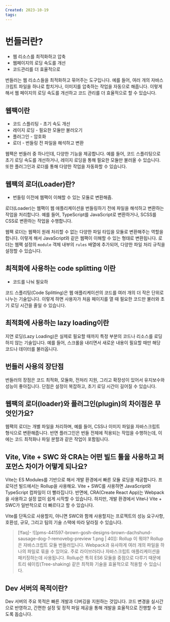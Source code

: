 ```yaml
---
Created: 2023-10-19
tags:
---
```

# 번들러란?
- 웹 리소스를 최적화하고 압축
- 웹페이지의 로딩 속도를 개선 
- 코드관리를 더 효율적으로

번들러는 웹 리소스들을 최적화하고 묶어주는 도구입니다. 예를 들어, 여러 개의 자바스크립트 파일을 하나로 합치거나, 이미지를 압축하는 작업을 자동으로 해줍니다. 이렇게 해서 웹 페이지의 로딩 속도를 개선하고 코드 관리를 더 효율적으로 할 수 있습니다.
## 웹팩이란
- 코드 스플리팅 - 초기 속도 개선
- 레이지 로딩 - 필요한 모듈만 불러오기
- 플러그인 - 암호화
- 로더 - 번들링 전 파일을 해석하고 변환 

웹팩은 번들러 중 하나인데, 다양한 기능을 제공합니다. 예를 들어, 코드 스플리팅으로 초기 로딩 속도를 개선하거나, 레이지 로딩을 통해 필요한 모듈만 불러올 수 있습니다. 또한 플러그인과 로더를 통해 다양한 작업을 자동화할 수 있습니다.
## 웹팩의 로더(Loader)란?
- 번들링 이전에 웹팩이 이해할 수 있는 모듈로 변환해줌.

로더(Loader)는 웹팩이 웹 애플리케이션을 번들링하기 전에 파일을 해석하고 변환하는 작업을 처리합니다. 예를 들어, TypeScript를 JavaScript로 변환하거나, SCSS를 CSS로 변환하는 작업을 수행합니다.

웹팩 로더는 웹팩이 원래 처리할 수 없는 다양한 파일 타입을 모듈로 변환해주는 역할을 합니다. 이렇게 해서 JavaScript와 같은 웹팩이 이해할 수 있는 형태로 변환됩니다. 로더는 웹팩 설정의 `module` 객체 내부의 `rules` 배열에 추가되어, 다양한 파일 처리 규칙을 설정할 수 있습니다.
## 최적화에 사용하는 code splitting 이란
- 코드를 나눠 필요하

코드 스플리팅(Code Splitting)은 웹 애플리케이션의 코드를 여러 개의 더 작은 단위로 나누는 기술입니다. 이렇게 하면 사용자가 처음 페이지를 열 때 필요한 코드만 불러와 초기 로딩 시간을 줄일 수 있습니다.
## 최적화에 사용하는 lazy loading이란
지연 로딩(Lazy Loading)은 실제로 필요할 때까지 특정 부분의 코드나 리소스를 로딩하지 않는 기술입니다. 예를 들어, 스크롤을 내리면서 새로운 내용이 필요할 때만 해당 코드나 데이터를 불러옵니다.
## 번들러 사용의 장단점
번들러의 장점은 코드 최적화, 모듈화, 전처리 지원, 그리고 확장성이 있어서 유지보수와 성능이 좋아집니다. 단점은 설정이 복잡하고, 초기 로딩 시간이 길어질 수 있습니다.
## 웹팩의 로더(loader)와 플러그인(plugin)의 차이점은 무엇인가요?
웹팩의 로더는 개별 파일을 처리하며, 예를 들어, CSS나 이미지 파일을 자바스크립트 형식으로 변환해줍니다. 반면 플러그인은 번들 전체에 적용되는 작업을 수행하는데, 이에는 코드 최적화나 파일 분할과 같은 작업이 포함됩니다.
## Vite, Vite + SWC 와 CRA는 어떤 빌드 툴을 사용하고 퍼포먼스 차이가 어떻게 되나요?
Vite는 ES Modules를 기반으로 해서 개발 환경에서 빠른 모듈 로딩을 제공합니다. 프로덕션 빌드에서는 Rollup을 사용해요. Vite + SWC를 사용하면 JavaScript와 TypeScript 컴파일이 더 빨라집니다. 반면에, CRA(Create React App)는 Webpack을 사용하고 설정 없이 쉽게 시작할 수 있습니다. 하지만, 개발 환경에서 Vite나 Vite + SWC가 일반적으로 더 빠르다고 할 수 있습니다.

Vite를 단독으로 사용할지, 아니면 SWC와 함께 사용할지는 프로젝트의 성능 요구사항, 호환성, 규모, 그리고 팀의 기술 스택에 따라 달라질 수 있습니다.

> [!faq]- ![[pms-441597-brown-gosh-designs-brown-dachshund-sausage-dog-_1_-removebg-preview 1.png | 40]]: Rollup 이 뭐야?
> Rollup은 자바스크립트 모듈 번들러입니다. Webpack과 유사하게 여러 개의 파일을 하나의 파일로 묶을 수 있어요. 주로 라이브러리나 자바스크립트 애플리케이션을 패키징하는데 사용됩니다. Rollup은 특히 ES6 모듈을 중점으로 다루기 때문에 트리 쉐이킹(Tree-shaking) 같은 최적화 기술을 효율적으로 적용할 수 있습니다.
## Dev 서버의 목적이란?
Dev 서버의 주요 목적은 빠른 개발과 디버깅을 지원하는 것입니다. 코드 변경을 실시간으로 반영하고, 간편한 설정 및 정적 파일 제공을 통해 개발을 효율적으로 진행할 수 있도록 돕습니다.
